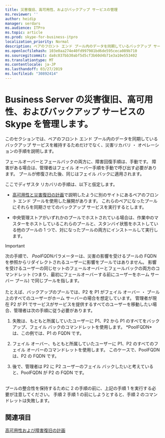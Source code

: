 ```yaml
---
title: 災害復旧、高可用性、およびバックアップ サービスの管理
ms.reviewer: ''
author: heidip
manager: serdars
ms.audience: ITPro
ms.topic: article
ms.prod: skype-for-business-itpro
localization_priority: Normal
description: ペアのフロント エンド プール内のデータを同期しているバックアップ サービスを維持するためだけでなく、災害リカバリ ・ オペレーションの手順について説明します。
ms.openlocfilehash: 103e0aa274e40fd997981bd6de595ceca089b710
ms.sourcegitcommit: da8c037bb30abf5d5cf3b60d4b71e3a10e553402
ms.translationtype: MT
ms.contentlocale: ja-JP
ms.lasthandoff: 03/27/2019
ms.locfileid: "30892414"
---
```

# <a name="managing-skype-for-business-server-disaster-recovery-high-availability-and-backup-service"></a>Business Server の災害復旧、高可用性、およびバックアップ サービスの Skype を管理します。

このセクションでは、ペアのフロント エンド プール内のデータを同期しているバックアップ サービスを維持するためだけでなく、災害リカバリ ・ オペレーションの手順を説明します。

フェールオーバーとフェールバックの両方に、障害回復手順は、手動です。 障害がある場合は、管理者はフェイル オーバー手順を手動で呼び出す必要があります。 プールが修復された後、同じはフェイル バックに適用されます。

ここでディザスタ リカバリの手順は、以下と仮定します。

  - [高可用性と災害復旧の計画](../../plan-your-deployment/high-availability-and-disaster-recovery/high-availability-and-disaster-recovery.md)で説明したように別のサイトにあるペアのフロント エンド プールを使用した展開があります。 これらのペアになったプールにそれらを同期させてのバックアップ サービスを実行するとします。

  - 中央管理ストアがいずれかのプールでホストされている場合は、作業中のマスターをホストしているこれらのプールと、スタンバイ状態をホストしている他のプールの 1 つで、対になったプールの両方にインストールして実行します。

> [!IMPORTANT]
> 次の手順で、 *PoolFQDN*パラメーターは、災害の影響を受けるプールの FQDN を参照からリダイレクトされるユーザーに影響をプールではありません。 影響を受けるユーザーの同じセットのフェールオーバーとフェールバックの両方のコマンドレット (つまり、最初にフェールオーバーする前にユーザーをホーム サーバー プール) で同じプールを指します。<BR><br>たとえば、バックアップのプールでは、P2 を P1 がフェイル オーバー ・ プール上のすべてのユーザーがホーム サーバーの場合を想定しています。 管理者が現在 P2 が P1 でサービスがサービスを提供するすべてのユーザーを移動したい場合、管理者は次の手順に従う必要があります。 
> <OL>
> <LI>
> <P>失敗は、もともと所属していたユーザーに P1、P2 から P1 のすべてをバックアップ、フェイル バックのコマンドレットを使用します。 *PoolFQDN*は、この例では、P1 の FQDN です。</P>
> <LI>
> <P>フェイル オーバー、もともと所属していたユーザーに P1、P2 のすべてのフェイル オーバーのコマンドレットを使用します。 このケースで、PoolFQDN は、P2 の FQDN です。</P>
> <LI>
> <P>後で、管理者は P2 に P2 ユーザーのフェイル バックしたいと考えていると、PoolFQDN が P2 の FQDN です。</P></LI></OL><br>プールの整合性を保持するために 2 の手順の前に、上記の手順 1 を実行する必要が注意してください。 手順 2 手順 1 の前にしようとすると、手順 2 のコマンドレットは失敗します。


## <a name="see-also"></a>関連項目

[高可用性および障害復旧の計画](../../plan-your-deployment/high-availability-and-disaster-recovery/high-availability-and-disaster-recovery.md) 
  
